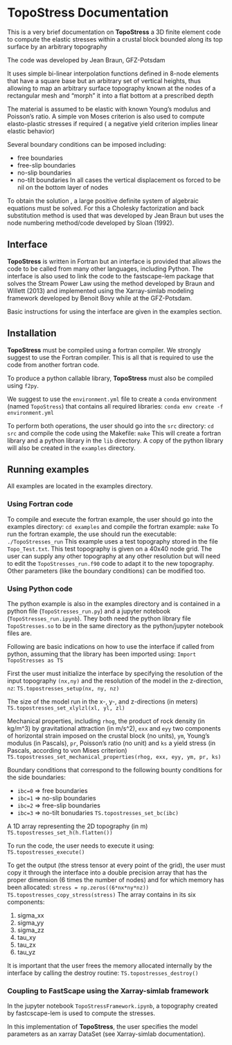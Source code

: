 # TopoStress Documentation
This is a very brief documentation on **TopoStress** a 3D finite element code to compute the elastic stresses within a crustal block bounded along its top surface by an arbitrary topography

The code was developed by Jean Braun, GFZ-Potsdam

It uses simple bi-linear interpolation functions defined in 8-node elements that have a square base but an arbitrary set of vertical heights, thus allowing to map an arbitrary surface topography known at the nodes of a rectangular mesh and “morph” it into a flat bottom at a prescribed depth

The material is assumed to be elastic with known Young’s modulus and Poisson’s ratio. A simple von Moses criterion is also used to compute elasto-plastic stresses if required ( a negative yield criterion implies linear elastic behavior)

Several boundary conditions can be imposed including:
- free boundaries
- free-slip boundaries
- no-slip boundaries
- no-tilt boundaries
In all cases the vertical displacement os forced to be nil on the bottom layer of nodes

To obtain the solution , a large positive definite system of algebraic equations must be solved. For this a Cholesky factorization and back substitution method is used that was developed by Jean Braun but uses the node numbering method/code developed by Sloan (1992).

## Interface
**TopoStress** is written in Fortran but an interface is provided that allows the code to be called from many other languages, including Python. The interface is also used to link the code to the fastscape-lem package that solves the Stream Power Law using the method developed by Braun and Willett (2013) and implemented using the Xarray-simlab modeling framework developed by Benoit Bovy while at the GFZ-Potsdam.

Basic instructions for using the interface are given in the examples section.

## Installation
**TopoStress** must be compiled using a fortran compiler. We strongly suggest to use the Fortran compiler. This is all that is required to use the code from another fortran code.

To produce a python callable library, **TopoStress** must also be compiled using `f2py`.

We suggest to use the `environment.yml` file to create a `conda` environment  (named `TopoStress`) that contains all required libraries:
`conda env create -f environment.yml `

To perform both operations, the user should go into the `src` directory:
`cd src`
and compile the code using the Makefile:
`make`
This will create a fortran library and a python library in the `lib` directory. A copy of the python library will also be created in the `examples` directory.

## Running examples
All examples are located in the examples directory.

### Using Fortran code
To compile and execute the fortran example, the user should go into the examples directory:
`cd examples`
and compile the fortran example:
`make`
To run the fortran example, the use should run the executable:
`./TopoStresses_run`
This example uses a test topography stored in the file `Topo_Test.txt`. This test topography is given on a 40x40 node grid. The user can supply any other topography at any other resolution but will need to edit the `TopoStresses_run.f90` code to adapt it to the new topography. Other parameters (like the boundary conditions) can be modified too.
 
### Using Python code
The python example is also in the examples directory and is contained in a python file (`TopoStresses_run.py`) and a jupyter notebook (`TopoStresses_run.ipynb`). They both need the python library file `TopoStresses.so` to be in the same directory as the python/jupyter notebook files are.

Following are basic indications on how to use the interface if called from python, assuming that the library has been imported using:
`Import TopoStresses as TS`

First the user must initialize the interface by specifying the resolution of the input topography `(nx,ny)` and the resolution of the model in the z-direction, `nz`:
`TS.topostresses_setup(nx, ny, nz)`

The size of the model run in the x-, y-, and z-directions (in meters)
`TS.topostresses_set_xlylzl(xl, yl, zl)`

Mechanical properties, including `rhog`, the product of rock density (in kg/m^3) by gravitational attraction (in m/s^2), `exx` and `eyy` two components of horizontal strain imposed on the crustal block (no units), `ym`, Young’s modulus (in Pascals), `pr`, Poisson’s ratio (no unit) and `ks` a yield stress (in Pascals, according to von Mises criterion)
`TS.topostresses_set_mechanical_properties(rhog, exx, eyy, ym, pr, ks)`

Boundary conditions that correspond to the following bounty conditions for the side boundaries:
- `ibc=0` => free boundaries
- `ibc=1` => no-slip boundaries
- `ibc=2` => free-slip boundaries
- `ibc=3` => no-tilt bonudaries
`TS.topostresses_set_bc(ibc)`

A 1D array representing the 2D topography (in m)
`TS.topostresses_set_h(h.flatten())`

To run the code, the user needs to execute it using:
`TS.topostresses_execute()`

To get the output (the stress tensor at every point of the grid), the user must copy it through the interface into a double precision array that has the proper dimension (6 times the number of nodes) and for which memory has been allocated: 
`stress = np.zeros((6*nx*ny*nz))`
`TS.topostresses_copy_stress(stress)`
The array contains in its six components:
1. sigma_xx
2. sigma_yy
3. sigma_zz
4. tau_xy
5. tau_zx
6. tau_yz

It is important that the user frees the memory allocated internally by the interface by calling the destroy routine:
`TS.topostresses_destroy()`

### Coupling to FastScape using the Xarray-simlab framework
In the jupyter notebook `TopoStressFramework.ipynb`, a topography created by fastcscape-lem is used to compute the stresses.

In this implementation of **TopoStress**, the user specifies the model parameters as an xarray DataSet (see Xarray-simlab documentation). 

